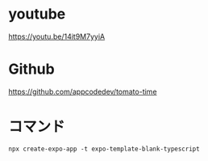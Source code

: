 # youtube
https://youtu.be/14it9M7yyiA

# Github
https://github.com/appcodedev/tomato-time

# コマンド
```
npx create-expo-app -t expo-template-blank-typescript
```